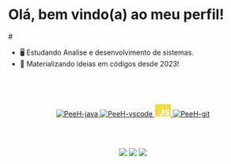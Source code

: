 <h1> Olá, bem vindo(a) ao meu perfil! </h1>
#
<ul>
  <li>🖥️ Estudando Analise e desenvolvimento de sistemas.</li>
  
  <li>🔮 Materializando ideias em códigos desde 2023!</li>
</ul>

#

<br>
<div align="center" display="inline-block">
  <a href="https://github.com/PeeHR">
  

</div>
<br>
  
<div align="center">
  
  <img alt="PeeH-java" height="30" width="33" src="https://cdn.jsdelivr.net/gh/devicons/devicon/icons/java/java-original.svg" />
  <img alt="PeeH-vscode" height="25" width="33" src="https://cdn.jsdelivr.net/gh/devicons/devicon/icons/vscode/vscode-original.svg" />
  <img  alt="PeeH-Js" height="25" width="33" src="https://raw.githubusercontent.com/devicons/devicon/master/icons/javascript/javascript-plain.svg">
  <img alt="PeeH-git" height="25" width="33" src="https://cdn.jsdelivr.net/gh/devicons/devicon/icons/git/git-original.svg" />     
  
</div>
  
  ##

<br> 
<div align="center"> 

  
  <a href="https://dev.to/peehr" target="_blank"><img src="https://img.shields.io/badge/dev.to-0A0A0A?style=for-the-badge&logo=devdotto&logoColor=white"></a>
  <a href = "mailto:lopedro45@gmail.com"><img src="https://img.shields.io/badge/-Gmail-%23333?style=for-the-badge&logo=gmail&logoColor=white" target="_blank"></a>
  <a href="https://www.linkedin.com/in/pedro-vinícius-4292a41b7/" target="_blank"><img src="https://img.shields.io/badge/-LinkedIn-%230077B5?style=for-the-badge&logo=linkedin&logoColor=white" target="_blank"></a>
  
   ##
  
</div>
</div>
